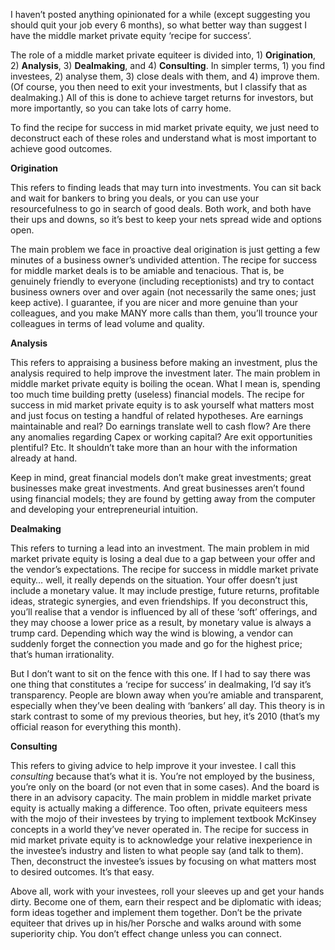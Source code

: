 <p>I haven&#8217;t posted anything opinionated for a while (except suggesting you should quit your job every 6 months), so what better way than suggest I have the middle market private equity &#8216;recipe for success&#8217;.</p><p>The role of a middle market private equiteer is divided into, 1) <strong>Origination</strong>, 2) <strong>Analysis</strong>, 3) <strong>Dealmaking</strong>, and 4) <strong>Consulting</strong>. In simpler terms, 1) you find investees, 2) analyse them, 3) close deals with them, and 4) improve them. (Of course, you then need to exit your investments, but I classify that as dealmaking.) All of this is done to achieve target returns for investors, but more importantly, so you can take lots of carry home.</p><p>To find the recipe for success in mid market private equity, we just need to deconstruct each of these roles and understand what is most important to achieve good outcomes.</p><p><strong>Origination</strong></p><p><strong></strong>This refers to finding leads that may turn into investments. You can sit back and wait for bankers to bring you deals, or you can use your resourcefulness to go in search of good deals. Both work, and both have their ups and downs, so it&#8217;s best to keep your nets spread wide and options open.</p><p>The main problem we face in proactive deal origination is just getting a few minutes of a business owner&#8217;s undivided attention. The recipe for success for middle market deals is to be amiable and tenacious. That is, be genuinely friendly to everyone (including receptionists) and try to contact business owners over and over again (not necessarily the same ones; just keep active). I guarantee, if you are nicer and more genuine than your colleagues, and you make MANY more calls than them, you&#8217;ll trounce your colleagues in terms of lead volume and quality.</p><p><strong>Analysis</strong></p><p><strong></strong>This refers to appraising a business before making an investment, plus the analysis required to help improve the investment later. The main problem in middle market private equity is boiling the ocean. What I mean is, spending too much time building pretty (useless) financial models. The recipe for success in mid market private equity is to ask yourself what matters most and just focus on testing a handful of related hypotheses. Are earnings maintainable and real? Do earnings translate well to cash flow? Are there any anomalies regarding Capex or working capital? Are exit opportunities plentiful? Etc. It shouldn&#8217;t take more than an hour with the information already at hand.</p><p>Keep in mind, great financial models don&#8217;t make great investments; great businesses make great investments. And great businesses aren&#8217;t found using financial models; they are found by getting away from the computer and developing your entrepreneurial intuition.</p><p><strong>Dealmaking</strong></p><p>This refers to turning a lead into an investment. The main problem in mid market private equity is losing a deal due to a gap between your offer and the vendor&#8217;s expectations. The recipe for success in middle market private equity&#8230; well, it really depends on the situation. Your offer doesn&#8217;t just include a monetary value. It may include prestige, future returns, profitable ideas, strategic synergies, and even friendships. If you deconstruct this, you&#8217;ll realise that a vendor is influenced by all of these &#8216;soft&#8217; offerings, and they may choose a lower price as a result, by monetary value is always a trump card. Depending which way the wind is blowing, a vendor can suddenly forget the connection you made and go for the highest price; that&#8217;s human irrationality.</p><p>But I don&#8217;t want to sit on the fence with this one. If I had to say there was one thing that constitutes a &#8216;recipe for success&#8217; in dealmaking, I&#8217;d say it&#8217;s transparency. People are blown away when you&#8217;re amiable and transparent, especially when they&#8217;ve been dealing with &#8216;bankers&#8217; all day. This theory is in stark contrast to some of my previous theories, but hey, it&#8217;s 2010 (that&#8217;s my official reason for everything this month).</p><p><strong>Consulting</strong></p><p>This refers to giving advice to help improve it your investee. I call this <em>consulting</em> because that&#8217;s what it is. You&#8217;re not employed by the business, you&#8217;re only on the board (or not even that in some cases). And the board is there in an advisory capacity. The main problem in middle market private equity is actually making a difference. Too often, private equiteers mess with the mojo of their investees by trying to implement textbook McKinsey concepts in a world they&#8217;ve never operated in. The recipe for success in mid market private equity is to acknowledge your relative inexperience in the investee&#8217;s industry and listen to what people say (and talk to them). Then, deconstruct the investee&#8217;s issues by focusing on what matters most to desired outcomes. It&#8217;s that easy.</p><p>Above all, work with your investees, roll your sleeves up and get your hands dirty. Become one of them, earn their respect and be diplomatic with ideas; form ideas together and implement them together. Don&#8217;t be the private equiteer that drives up in his/her Porsche and walks around with some superiority chip. You don&#8217;t effect change unless you can connect.</p>
